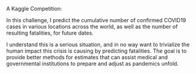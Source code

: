 A Kaggle Competition:

In this challenge, I predict the cumulative number of confirmed COVID19 cases in various locations across the world, as well as the number of resulting fatalities, for future dates.

I understand this is a serious situation, and in no way want to trivialize the human impact this crisis is causing by predicting fatalities. The goal is to provide better methods for estimates that can assist medical and governmental institutions to prepare and adjust as pandemics unfold.